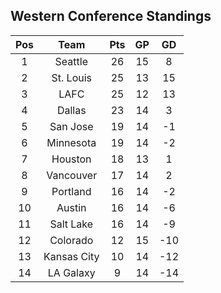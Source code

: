 ## Western Conference Standings
Pos|Team|Pts|GP|GD
:-:|:-:|:-:|:-:|:-:
1|Seattle|26|15|8|
2|St. Louis|25|13|15|
3|LAFC|25|12|13|
4|Dallas|23|14|3|
5|San Jose|19|14|-1|
6|Minnesota|19|14|-2|
7|Houston|18|13|1|
8|Vancouver|17|14|2|
9|Portland|16|14|-2|
10|Austin|16|14|-6|
11|Salt Lake|16|14|-9|
12|Colorado|12|15|-10|
13|Kansas City|10|14|-12|
14|LA Galaxy|9|14|-14|
